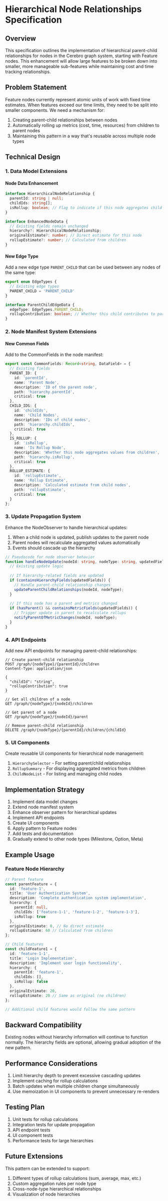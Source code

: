 # Hierarchical Node Relationships Specification

## Overview

This specification outlines the implementation of hierarchical parent-child relationships for nodes in the Cerebro graph system, starting with Feature nodes. This enhancement will allow large features to be broken down into smaller, more manageable sub-features while maintaining cost and time tracking relationships.

## Problem Statement

Feature nodes currently represent atomic units of work with fixed time estimates. When features exceed our time limits, they need to be split into smaller components. We need a mechanism for:

1. Creating parent-child relationships between nodes
2. Automatically rolling up metrics (cost, time, resources) from children to parent nodes
3. Maintaining this pattern in a way that's reusable across multiple node types

## Technical Design

### 1. Data Model Extensions

#### Node Data Enhancement

```typescript
interface HierarchicalNodeRelationship {
  parentId: string | null;
  childIds: string[];
  isRollup: boolean; // Flag to indicate if this node aggregates child values
}

interface EnhancedNodeData {
  // Existing fields remain unchanged
  hierarchy?: HierarchicalNodeRelationship;
  originalEstimate?: number; // Direct estimate for this node
  rollupEstimate?: number; // Calculated from children
}
```

#### New Edge Type

Add a new edge type `PARENT_CHILD` that can be used between any nodes of the same type:

```typescript
export enum EdgeTypes {
  // Existing edge types
  PARENT_CHILD = 'PARENT_CHILD'
}

interface ParentChildEdgeData {
  edgeType: EdgeTypes.PARENT_CHILD;
  rollupContribution: boolean; // Whether this child contributes to parent metrics
}
```

### 2. Node Manifest System Extensions

#### New Common Fields

Add to the CommonFields in the node manifest:

```typescript
export const CommonFields: Record<string, DataField> = {
  // Existing fields
  PARENT_ID: {
    id: 'parentId',
    name: 'Parent Node',
    description: 'ID of the parent node',
    path: 'hierarchy.parentId',
    critical: true
  },
  CHILD_IDS: {
    id: 'childIds',
    name: 'Child Nodes',
    description: 'IDs of child nodes',
    path: 'hierarchy.childIds',
    critical: true
  },
  IS_ROLLUP: {
    id: 'isRollup',
    name: 'Is Rollup Node',
    description: 'Whether this node aggregates values from children',
    path: 'hierarchy.isRollup',
    critical: true
  },
  ROLLUP_ESTIMATE: {
    id: 'rollupEstimate',
    name: 'Rollup Estimate',
    description: 'Calculated estimate from child nodes',
    path: 'rollupEstimate',
    critical: true
  }
};
```

### 3. Update Propagation System

Enhance the NodeObserver to handle hierarchical updates:

1. When a child node is updated, publish updates to the parent node
2. Parent nodes will recalculate aggregated values automatically
3. Events should cascade up the hierarchy

```typescript
// Pseudocode for node observer behavior
function handleNodeUpdate(nodeId: string, nodeType: string, updatedFields: string[]) {
  // Existing update logic
  
  // If hierarchy-related fields are updated
  if (containsHierarchyFields(updatedFields)) {
    // Handle parent-child relationship changes
    updateParentChildRelationships(nodeId, nodeType);
  }
  
  // If this node has a parent and metrics changed
  if (hasParent() && containsMetricFields(updatedFields)) {
    // Trigger update in parent to recalculate rollups
    notifyParentOfMetricChanges(nodeId, nodeType);
  }
}
```

### 4. API Endpoints

Add new API endpoints for managing parent-child relationships:

```http
// Create parent-child relationship
POST /graph/{nodeType}/{parentId}/children
Content-Type: application/json

{
  "childId": "string",
  "rollupContribution": true
}

// Get all children of a node
GET /graph/{nodeType}/{nodeId}/children

// Get parent of a node
GET /graph/{nodeType}/{nodeId}/parent

// Remove parent-child relationship
DELETE /graph/{nodeType}/{parentId}/children/{childId}
```

### 5. UI Components

Create reusable UI components for hierarchical node management:

1. `HierarchySelector` - For setting parent/child relationships
2. `RollupSummary` - For displaying aggregated metrics from children
3. `ChildNodeList` - For listing and managing child nodes

## Implementation Strategy

1. Implement data model changes
2. Extend node manifest system
3. Enhance observer pattern for hierarchical updates
4. Implement API endpoints
5. Create UI components
6. Apply pattern to Feature nodes
7. Add tests and documentation
8. Gradually extend to other node types (Milestone, Option, Meta)

## Example Usage

### Feature Node Hierarchy

```typescript
// Parent feature
const parentFeature = {
  id: 'feature-1',
  title: 'User Authentication System',
  description: 'Complete authentication system implementation',
  hierarchy: {
    parentId: null,
    childIds: ['feature-1-1', 'feature-1-2', 'feature-1-3'],
    isRollup: true
  },
  originalEstimate: 0, // No direct estimate
  rollupEstimate: 60 // Calculated from children
};

// Child features
const childFeature1 = {
  id: 'feature-1-1',
  title: 'Login Implementation',
  description: 'Implement user login functionality',
  hierarchy: {
    parentId: 'feature-1',
    childIds: [],
    isRollup: false
  },
  originalEstimate: 20,
  rollupEstimate: 20 // Same as original (no children)
};

// Additional child features would follow the same pattern
```

## Backward Compatibility

Existing nodes without hierarchy information will continue to function normally. The hierarchy fields are optional, allowing gradual adoption of the new pattern.

## Performance Considerations

1. Limit hierarchy depth to prevent excessive cascading updates
2. Implement caching for rollup calculations
3. Batch updates when multiple children change simultaneously
4. Use memoization in UI components to prevent unnecessary re-renders

## Testing Plan

1. Unit tests for rollup calculations
2. Integration tests for update propagation
3. API endpoint tests
4. UI component tests
5. Performance tests for large hierarchies

## Future Extensions

This pattern can be extended to support:

1. Different types of rollup calculations (sum, average, max, etc.)
2. Custom aggregation rules per node type
3. Cross-node-type hierarchical relationships
4. Visualization of node hierarchies 